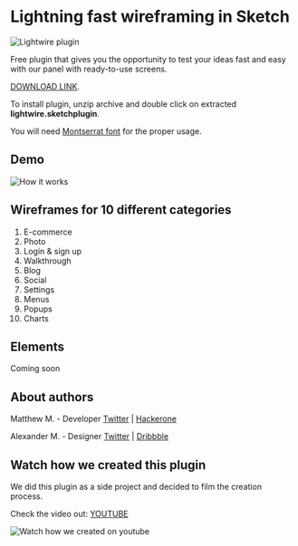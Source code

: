 # Lightning fast wireframing in Sketch
![Lightwire plugin](http://lightwireplugin.com/lw.png)

Free plugin that gives you the opportunity to test your ideas fast and easy with our panel with ready-to-use screens.

[DOWNLOAD LINK](https://github.com/alex-matt/sketch-lightwire-plugin/releases/download/v1.0.0/lightwire.sketchplugin.zip).

To install plugin, unzip archive and double click on extracted **lightwire.sketchplugin**.

You will need [Montserrat font](https://fonts.google.com/specimen/Montserrat) for the proper usage.

## Demo
![How it works](http://lightwireplugin.com/lightwire-how-it-works.gif)

## Wireframes for 10 different categories
1. E-commerce
2. Photo
3. Login & sign up
4. Walkthrough
5. Blog
6. Social
7. Settings
8. Menus
9. Popups
10. Charts

## Elements
Coming soon

## About authors 
Matthew M. - Developer [Twitter](https://twitter.com/killr0x33d) | [Hackerone](https://hackerone.com/killr0x33d)

Alexander M. - Designer [Twitter](https://twitter.com/alxquare) | [Dribbble](https://dribbble.com/Alxquare)

## Watch how we created this plugin
We did this plugin as a side project and decided to film the creation process.

Check the video out: 
[YOUTUBE](https://www.youtube.com/watch?v=1MlwVMMWrTY)

![Watch how we created on youtube](http://lightwireplugin.com/lw2.png)
